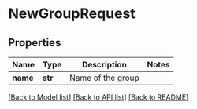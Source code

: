 # NewGroupRequest


## Properties
Name | Type | Description | Notes
------------ | ------------- | ------------- | -------------
**name** | **str** | Name of the group | 


[[Back to Model list]](../../README.md#models) [[Back to API list]](../../README.md#available-methods) [[Back to README]](../../README.md)


